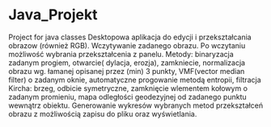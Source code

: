 # Java_Projekt
Project for java classes
Desktopowa aplikacja do edycji i przekształcania obrazow (również RGB).
Wczytywanie zadanego obrazu. Po wczytaniu możliwość wybrania przekształcenia z panelu.
Metody: binaryzacja zadanym progiem, otwarcie( dylacja, erozja), zamkniecie, normalizacja obrazu wg. łamanej opisanej przez (min) 3 punkty, VMF(vector median filter) o zadanym oknie, automatyczne progowanie metodą entropii,
filtracja Kircha: brzeg, odbicie symetryczne, zamknięcie wlementem kołowym o zadanym promieniu, mapa odległości geodezyjnej od zadanego punktu wewnątrz obiektu.
Generowanie wykresów wybranych metod przekształceń obrazu z możliwością zapisu do pliku oraz wyświetlania.
